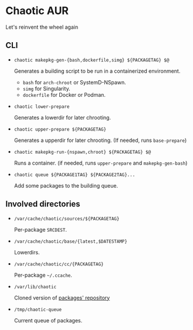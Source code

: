 # Chaotic AUR

Let's reinvent the wheel again

## CLI

* `chaotic makepkg-gen-{bash,dockerfile,simg} ${PACKAGETAG} $@`

    Generates a building script to be run in a containerized environment. 

    * `bash` for `arch-chroot` or SystemD-NSpawn.
    * `simg` for Singularity.
    * `dockerfile` for Docker or Podman. 

* `chaotic lower-prepare`

    Generates a lowerdir for later chrooting.

* `chaotic upper-prepare ${PACKAGETAG}`

    Generates a upperdir for later chrooting.
    (If needed, runs `base-prepare`)

* `chaotic makepkg-run-{nspawn,chroot} ${PACKAGETAG} $@`

    Runs a container.
    (if needed, runs `upper-prepare` and `makepkg-gen-bash`)

* `chaotic queue ${PACKAGE1TAG} ${PACKAGE2TAG}...`

    Add some packages to the building queue.
    

## Involved directories

* `/var/cache/chaotic/sources/${PACKAGETAG}`

    Per-package `SRCDEST`.

* `/var/cache/chaotic/base/{latest,$DATESTAMP}`

    Lowerdirs.

* `/var/cache/chaotic/cc/{PACKAGETAG}`

    Per-package `~/.ccache`.

* `/var/lib/chaotic`

    Cloned version of [packages' repository](https://github.com/chaotic-aur/packages)

* `/tmp/chaotic-queue`

    Current queue of packages.